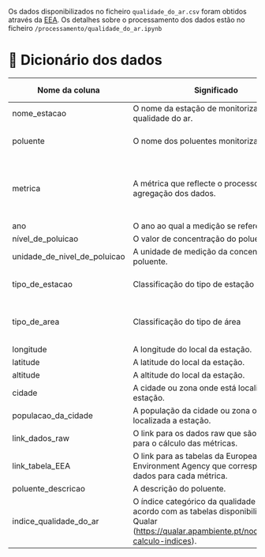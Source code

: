 Os dados disponibilizados no ficheiro `qualidade_do_ar.csv` foram obtidos através da [EEA](https://discomap.eea.europa.eu/App/AirQualityStatistics/index.html?Country=Portugal). Os detalhes sobre o processamento dos dados estão no ficheiro `/processamento/qualidade_do_ar.ipynb`

# 📔 Dicionário dos dados

| Nome da coluna               | Significado                                                                                                                                               | Possíveis valores                                             |
| ---------------------------- | --------------------------------------------------------------------------------------------------------------------------------------------------------- | ------------------------------------------------------------- |
| nome_estacao                 | O nome da estação de monitorização da qualidade do ar.                                                                                                    | Texto                                                         |
| poluente                     | O nome dos poluentes monitorizados.                                                                                                                       | Texto (NO2, SO2, PM10, PM2.5, O3)                             |
| metrica                      | A métrica que reflecte o processo de agregação dos dados.                                                                                                 | Texto (Média anual, Mínimo diário anual, Máximo diário anual) |
| ano                          | O ano ao qual a medição se refere.                                                                                                                        | Data (YYYY)                                                   |
| nível_de_poluicao            | O valor de concentração do poluente.                                                                                                                      | Decimal >= 0                                                  |
| unidade_de_nivel_de_poluicao | A unidade de medição da concentração do poluente.                                                                                                         | Texto (ug/m3)                                                 |
| tipo_de_estacao              | Classificação do tipo de estação                                                                                                                          | Texto (fundo, tráfego, industrial)                            |
| tipo_de_area                 | Classificação do tipo de área                                                                                                                             | Texto (urbano, suburbano, rural)                              |
| longitude                    | A longitude do local da estação.                                                                                                                          | Coordenadas                                                   |
| latitude                     | A latitude do local da estação.                                                                                                                           | Coordenadas                                                   |
| altitude                     | A altitude do local da estação.                                                                                                                           | Decimal >= 0                                                  |
| cidade                       | A cidade ou zona onde está localizada a estação.                                                                                                          | Texto                                                         |
| populacao_da_cidade          | A população da cidade ou zona onde está localizada a estação.                                                                                             | Inteiro >=0                                                   |
| link_dados_raw               | O link para os dados raw que são utilizados para o cálculo das métricas.                                                                                  | Link                                                          |
| link_tabela_EEA              | O link para as tabelas da European Environment Agency que correspondem aos dados para cada métrica.                                                       | Link                                                          |
| poluente_descricao           | A descrição do poluente.                                                                                                                                  | Texto                                                         |
| indice_qualidade_do_ar       | O índice categórico da qualidade do ar, de acordo com as tabelas disponibilizadas pela Qualar (https://qualar.apambiente.pt/node/metodo-calculo-indices). | Texto (Fraco, Médio, Bom, Muito Bom)                          |

